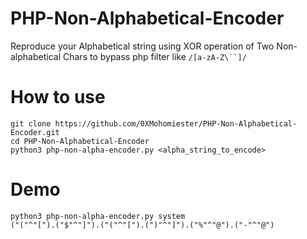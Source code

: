 # PHP-Non-Alphabetical-Encoder
Reproduce your Alphabetical string using XOR operation of Two Non-alphabetical Chars to bypass php filter like `/[a-zA-Z\``]/`
# How to use 
```
git clone https://github.com/0XMohomiester/PHP-Non-Alphabetical-Encoder.git
cd PHP-Non-Alphabetical-Encoder
python3 php-non-alpha-encoder.py <alpha_string_to_encode>
```

# Demo 
```
python3 php-non-alpha-encoder.py system
("("^"[").("$"^"]").("("^"[").(")"^"]").("%"^"@").("-"^"@")
```
